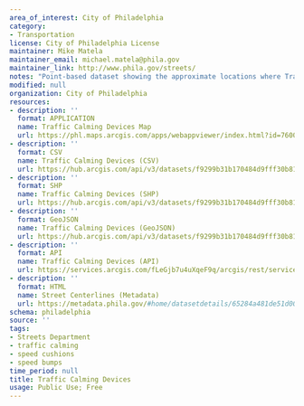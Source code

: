 ```yaml
---
area_of_interest: City of Philadelphia
category:
- Transportation
license: City of Philadelphia License
maintainer: Mike Matela
maintainer_email: michael.matela@phila.gov
maintainer_link: http://www.phila.gov/streets/
notes: "Point-based dataset showing the approximate locations where Traffic Calming Devices exist in the street to reduce speeding of motor vehicles. Traffic Calming Devices examples are speed cushions, speed humps, and speed tables. These devices could be made of asphalt or rubber materials."
modified: null
organization: City of Philadelphia
resources:
- description: ''
  format: APPLICATION
  name: Traffic Calming Devices Map
  url: https://phl.maps.arcgis.com/apps/webappviewer/index.html?id=76001d31f9dd408284d095216093c961
- description: ''
  format: CSV
  name: Traffic Calming Devices (CSV)
  url: https://hub.arcgis.com/api/v3/datasets/f9299b31b170484d9fff30b81014933f_0/downloads/data?format=csv&spatialRefId=3857&where=1%3D1
- description: ''
  format: SHP
  name: Traffic Calming Devices (SHP)
  url: https://hub.arcgis.com/api/v3/datasets/f9299b31b170484d9fff30b81014933f_0/downloads/data?format=shp&spatialRefId=3857&where=1%3D1
- description: ''
  format: GeoJSON
  name: Traffic Calming Devices (GeoJSON)
  url: https://hub.arcgis.com/api/v3/datasets/f9299b31b170484d9fff30b81014933f_0/downloads/data?format=geojson&spatialRefId=4326&where=1%3D1
- description: ''
  format: API
  name: Traffic Calming Devices (API)
  url: https://services.arcgis.com/fLeGjb7u4uXqeF9q/arcgis/rest/services/traffic_calming_devices/FeatureServer/0/query?outFields=*&where=1%3D1
- description: ''
  format: HTML
  name: Street Centerlines (Metadata)
  url: https://metadata.phila.gov/#home/datasetdetails/65284a481de51d0028f8720e/representationdetails/65284a481de51d0028f87238/
schema: philadelphia
source: ''
tags:
- Streets Department
- traffic calming
- speed cushions
- speed bumps
time_period: null
title: Traffic Calming Devices
usage: Public Use; Free
---
```

